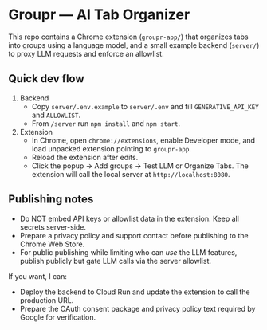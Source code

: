 Groupr — AI Tab Organizer
=================================

This repo contains a Chrome extension (`groupr-app/`) that organizes tabs into groups using a language model, and a small example backend (`server/`) to proxy LLM requests and enforce an allowlist.

Quick dev flow
--------------
1. Backend
   - Copy `server/.env.example` to `server/.env` and fill `GENERATIVE_API_KEY` and `ALLOWLIST`.
   - From `/server` run `npm install` and `npm start`.
2. Extension
   - In Chrome, open `chrome://extensions`, enable Developer mode, and load unpacked extension pointing to `groupr-app`.
   - Reload the extension after edits.
   - Click the popup -> Add groups -> Test LLM or Organize Tabs. The extension will call the local server at `http://localhost:8080`.

Publishing notes
----------------
- Do NOT embed API keys or allowlist data in the extension. Keep all secrets server-side.
- Prepare a privacy policy and support contact before publishing to the Chrome Web Store.
- For public publishing while limiting who can *use* the LLM features, publish publicly but gate LLM calls via the server allowlist.

If you want, I can:
- Deploy the backend to Cloud Run and update the extension to call the production URL.
- Prepare the OAuth consent package and privacy policy text required by Google for verification.
